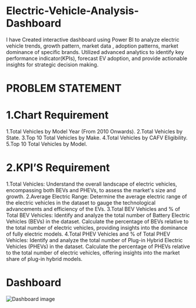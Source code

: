# Electric-Vehicle-Analysis-Dashboard
I have Created interactive dashboard using Power BI to analyze   electric vehicle trends, growth pattern, market data ,  adoption patterns, market dominance of specific brands. Utilized advanced analytics to identify  key performance  indicator(KPIs), forecast EV adoption, and provide actionable  insights for strategic decision making.

# PROBLEM STATEMENT
# 1.Chart Requirement
1.Total Vehicles by Model Year (From 2010 Onwards).
2.Total Vehicles by State.
3.Top 10 Total Vehicles by Make.
4.Total Vehicles by CAFV Eligibility.
5.Top 10 Total Vehicles by Model.

# 2.KPI’S Requirement
1.Total Vehicles:
Understand the overall landscape of electric vehicles, encompassing both BEVs and PHEVs, to assess the market's size and growth.
2.Average Electric Range:
Determine the average electric range of the electric vehicles in the dataset to gauge the technological advancements and efficiency of the EVs.
3.Total BEV Vehicles and % of Total BEV Vehicles:
Identify and analyze the total number of Battery Electric Vehicles (BEVs) in the dataset.
Calculate the percentage of BEVs relative to the total number of electric vehicles, providing insights into the dominance of fully electric models.
4.Total PHEV Vehicles and % of Total PHEV Vehicles:
Identify and analyze the total number of Plug-in Hybrid Electric Vehicles (PHEVs) in the dataset.
Calculate the percentage of PHEVs relative to the total number of electric vehicles, offering insights into the market share of plug-in hybrid models.
# Dashboard 
![Dashboard image](https://github.com/user-attachments/assets/706179e1-0dd7-4c1d-85f5-ef7997255c6b)

